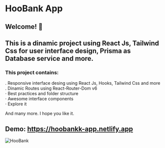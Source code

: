# HooBank App

## Welcome! 👋

## This is a dinamic project using React Js, Tailwind Css for user interface design, Prisma as Database service and more.

### This project contains: 

. Responsive interface desing using React Js, Hooks, Tailwind Css and more \
. Dinamic Routes using React-Router-Dom v6 \
⋅ Best practices and folder structure \
⋅ Awesome interface components \
⋅ Explore it

And many more.
I hope you like it.

## Demo: https://hoobankk-app.netlify.app

![HooBank](https://i.ibb.co/BK1Hn0x/Screenshot-2022-08-08-at-4-05-48-PM.png)
